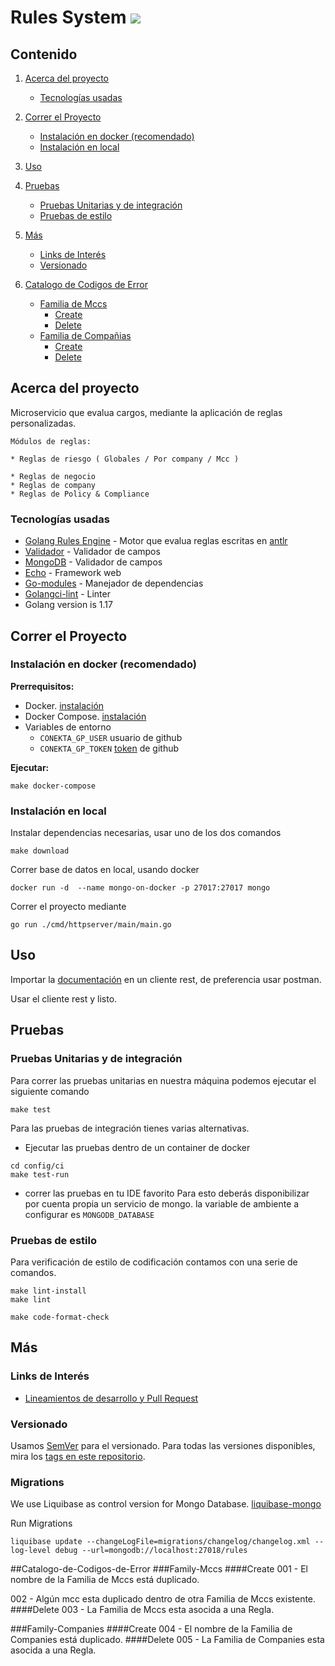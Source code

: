 # Rules System   ![](https://img.shields.io/badge/lang-go-greeng?style=flat)

## Contenido

1. [Acerca del proyecto](#Acerca-del-proyecto)
    * [Tecnologías usadas](#Tecnologías-usadas)
    
2. [Correr el Proyecto](#Correr-el-Proyecto)
   * [Instalación en docker (recomendado)](#Instalación-en-docker-(recomendado))
   * [Instalación en local](#Instalación-en-local)
     
3. [Uso](#Uso)

4. [Pruebas](#Pruebas)
   * [Pruebas Unitarias y de integración](#Pruebas-Unitarias-y-de-integración)
   * [Pruebas de estilo](#Pruebas-de-estilo)   

5. [Más](#Más)
   * [Links de Interés](#Links-de-Interés)
   * [Versionado](#Versionado)

6. [Catalogo de Codigos de Error](#Catalogo-de-Codigos-de-Error)
   * [Familia de Mccs](#Family-Mccs)
     * [Create](#Family-Mccs-Create)
     * [Delete](#Family-Mccs-Delete)
   * [Familia de Compañias](#Family-Companies)
     * [Create](#Family-Companies-Create)
     * [Delete](#Family-Companies-Delete)

## Acerca del proyecto

Microservicio que evalua cargos, mediante la aplicación de reglas personalizadas.

```
Módulos de reglas:

* Reglas de riesgo ( Globales / Por company / Mcc )
  
* Reglas de negocio
* Reglas de company
* Reglas de Policy & Compliance
```

### Tecnologías usadas

* [Golang Rules Engine](https://github.com/nikunjy/rules) - Motor que evalua reglas escritas en [antlr](https://tomassetti.me/antlr-mega-tutorial/)
* [Validador](https://github.com/go-playground/validator) - Validador de campos
* [MongoDB](https://www.mongodb.com/) - Validador de campos
* [Echo](https://echo.labstack.com/) - Framework web
* [Go-modules](https://blog.golang.org/using-go-modles) - Manejador de dependencias
* [Golangci-lint](https://github.com/golangci/golangci-lint) - Linter
* Golang version is 1.17

## Correr el Proyecto

### Instalación en docker (recomendado)

**Prerrequisitos:**
* Docker. [instalación](https://docs.docker.com/get-docker/)
* Docker Compose. [instalación](https://docs.docker.com/compose/install/)
* Variables de entorno
  * ```CONEKTA_GP_USER``` usuario de github 
  * ```CONEKTA_GP_TOKEN``` [token](https://docs.github.com/en/github/authenticating-to-github/keeping-your-account-and-data-secure/creating-a-personal-access-token) de github
    
**Ejecutar:**
```shell
make docker-compose
```

### Instalación en local

Instalar dependencias necesarias, usar uno de los dos comandos
```shell
make download
```

Correr base de datos en local, usando docker
```shell
docker run -d  --name mongo-on-docker -p 27017:27017 mongo
```

Correr el proyecto mediante
```shell
go run ./cmd/httpserver/main/main.go
```

## Uso

Importar la [documentación](doc/postman) en un cliente rest, de preferencia usar postman.

Usar el cliente rest y listo.

## Pruebas

### Pruebas Unitarias y de integración

Para correr las pruebas unitarias en nuestra máquina podemos ejecutar
el siguiente comando
```shell
make test
```

Para las pruebas de integración tienes varias alternativas.

* Ejecutar las pruebas dentro de un container de docker
```shell
cd config/ci
make test-run
```

* correr las pruebas en tu IDE favorito
Para esto deberás disponibilizar por cuenta propia un servicio de mongo.
la variable de ambiente a configurar es `MONGODB_DATABASE`

### Pruebas de estilo

Para verificación de estilo de codificación contamos con una serie de comandos.
```shell
make lint-install
make lint
```
```shell
make code-format-check
```

## Más

### Links de Interés

- [Lineamientos de desarrollo y Pull Request](https://docs.google.com/document/d/1m4H5XOY3wmSIG2YaqHv3l3Fog96ck7pEawGl7yxOpoc/edit?usp=sharing)

### Versionado

Usamos [SemVer](http://semver.org/) para el versionado. Para todas las versiones disponibles, mira
los [tags en este repositorio](https://github.com/conekta/risk-rules/tags).

### Migrations

We use Liquibase as control version for Mongo
Database. [liquibase-mongo](https://github.com/liquibase/liquibase-mongodb)

Run Migrations

`liquibase update --changeLogFile=migrations/changelog/changelog.xml --log-level debug --url=mongodb://localhost:27018/rules`

##Catalogo-de-Codigos-de-Error
###Family-Mccs
####Create
001 - El nombre de la Familia de Mccs está duplicado.

002 - Algún mcc esta duplicado dentro de otra Familia de Mccs existente.
####Delete
003 - La Familia de Mccs esta asocida a una Regla.

###Family-Companies
####Create
004 - El nombre de la Familia de Companies está duplicado.
####Delete
005 - La Familia de Companies esta asocida a una Regla.